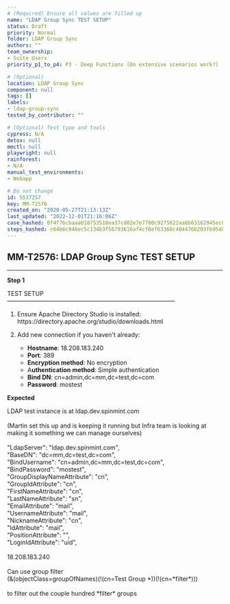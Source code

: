 ```yaml
---
# (Required) Ensure all values are filled up
name: "LDAP Group Sync TEST SETUP"
status: Draft
priority: Normal
folder: LDAP Group Sync
authors: ""
team_ownership:
- Suite Users
priority_p1_to_p4: P3 - Deep Functions (Do extensive scenarios work?)

# (Optional)
location: LDAP Group Sync
component: null
tags: []
labels:
- ldap-group-sync
tested_by_contributor: ""

# (Optional) Test type and tools
cypress: N/A
detox: null
mmctl: null
playwright: null
rainforest:
- N/A
manual_test_environments:
- Webapp

# Do not change
id: 5537257
key: MM-T2576
created_on: "2020-05-27T21:13:13Z"
last_updated: "2022-12-01T21:16:06Z"
case_hashed: 0f4f76cbaaa018753518ea37cd02e7e7700c9275622aa6b63162945ec0c715f2d913343e025856b872a1f7721ac5e693
steps_hashed: c64b6c846ec5c134b3f56793616af4cf8ef63368c404476b203fb95d8a661d7a94a33d4df60bf728a59465c2f74e6e3f
---
```


<!-- (Auto-generated) Based on frontmatter's "key" and "name" -->

## MM-T2576: LDAP Group Sync TEST SETUP

---

**Step 1**

TEST SETUP\
————————————————————————————

1. Ensure Apache Directory Studio is installed: https\://directory.apache.org/studio/downloads.html

2. Add new connection if you haven't already:

   - **Hostname**: 18.208.183.240
   - **Port**: 389
   - **Encryption method**: No encryption
   - A**uthentication method**: Simple authentication
   - **Bind DN**: cn=admin,dc=mm,dc=test,dc=com
   - **Password**: mostest

**Expected**

LDAP test instance is at ldap.dev.spinmint.com\
\
(Martin set this up and is keeping it running but Infra team is looking at making it something we can manage ourselves)\
\
"LdapServer": "ldap.dev.spinmint.com",\
"BaseDN": "dc=mm,dc=test,dc=com",\
"BindUsername": "cn=admin,dc=mm,dc=test,dc=com",\
"BindPassword": "mostest",\
"GroupDisplayNameAttribute": "cn",\
"GroupIdAttribute": "cn",\
"FirstNameAttribute": "cn",\
"LastNameAttribute": "sn",\
"EmailAttribute": "mail",\
"UsernameAttribute": "mail",\
"NicknameAttribute": "cn",\
"IdAttribute": "mail",\
"PositionAttribute": "",\
"LoginIdAttribute": "uid",\
\
18.208.183.240\
\
Can use group filter\
(&(objectClass=groupOfNames)(!(cn=Test Group \*))(!(cn=\*filter\*)))\
\
to filter out the couple hundred \*filter\* groups
